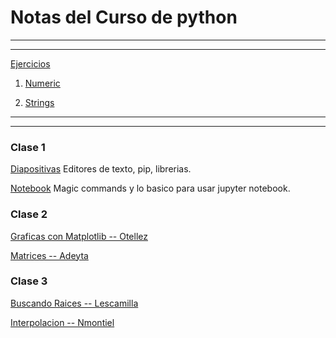 # Notas del Curso de python

----
---

[Ejercicios](https://github.com/ja-vazquez/python_cinves/tree/master/Ejercicios)


1. [Numeric](https://nbviewer.jupyter.org/github/ja-vazquez/python_cinves/blob/master/Numeric.ipynb)
		
2. [Strings](https://nbviewer.jupyter.org/github/ja-vazquez/python_cinves/blob/master/Strings.ipynb)

		
---
---




### Clase 1

[Diapositivas](https://github.com/ja-vazquez/python_cinves/blob/master/python%20course.pdf)
Editores de texto, pip, librerias.

[Notebook](https://nbviewer.jupyter.org/github/ja-vazquez/Python_compendium/blob/master/Python/iPython.ipynb)
Magic commands y lo basico para usar jupyter notebook.



### Clase 2


[Graficas con Matplotlib -- Otellez](http://nbviewer.jupyter.org/github/losvaldote/Programas-Python/blob/master/Untitled2.ipynb)

[Matrices -- Adeyta](http://nbviewer.jupyter.org/github/ja-vazquez/python_cinves/blob/master/Matrices_Adeyta.ipynb)

### Clase 3

[Buscando Raices -- Lescamilla](https://nbviewer.jupyter.org/github/ja-vazquez/python_cinves/blob/master/Raices_Lescamilla.ipynb)

[Interpolacion -- Nmontiel](http://nbviewer.jupyter.org/github/ja-vazquez/python_cinves/blob/master/Interpolacion_Nmontiel.ipynb)